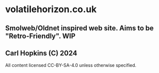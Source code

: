 # volatilehorizon.co.uk
Smolweb/Oldnet inspired web site.
Aims to be "Retro-Friendly".
WIP
--
Carl Hopkins (C) 2024 
--
All content licensed CC-BY-SA-4.0 unless otherwise specified.
